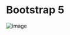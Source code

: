 # Bootstrap 5

![image](https://github.com/companyakis/bootstrap5/assets/77589867/70299b90-f1f7-40fd-b507-1a488ff699d4)

